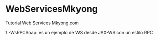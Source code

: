 # WebServicesMkyong
Tutorial Web Services Mkyong.com

1.-WsRPCSoap: es un ejemplo de WS desde JAX-WS con un estilo RPC
